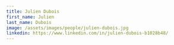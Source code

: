 ```yaml
---
title: Julien Dubois
first_name: Julien
last_name: Dubois
image: /assets/images/people/julien-dubois.jpg
linkedin: https://www.linkedin.com/in/julien-dubois-b1028b48/
---
```

